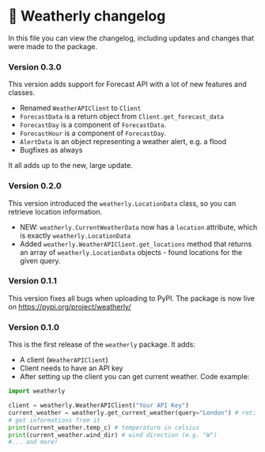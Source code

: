 # 📜 Weatherly changelog
In this file you can view the changelog, including updates and changes that were made to the package.

### Version 0.3.0
This version adds support for Forecast API with a lot of new features and classes.
* Renamed `WeatherAPIClient` to `Client`
* `ForecastData` is a return object from `Client.get_forecast_data`
* `ForecastDay` is a component of `ForecastData`.
* `ForecastHour` is a component of `ForecastDay`.
* `AlertData` is an object representing a weather alert, e.g. a flood
* Bugfixes as always

It all adds up to the new, large update.

### Version 0.2.0
This version introduced the `weatherly.LocationData` class, so you can retrieve location information.
* NEW: `weatherly.CurrentWeatherData` now has a `location` attribute, which is exactly `weatherly.LocationData`
* Added `weatherly.WeatherAPIClient.get_locations` method that returns an array of `weatherly.LocationData` objects - found locations for the given query.

### Version 0.1.1
This version fixes all bugs when uploading to PyPI. The package is now live on https://pypi.org/project/weatherly/

### Version 0.1.0
This is the first release of the `weatherly` package. It adds:
* A client (`WeatherAPIClient`)
* Client needs to have an API key
* After setting up the client you can get current weather. Code example:
```py
import weatherly

client = weatherly.WeatherAPIClient("Your API Key")
current_weather = weatherly.get_current_weather(query="London") # ret: CurrentWeatherData
# get informations from it
print(current_weather.temp_c) # temperature in celsius
print(current_weather.wind_dir) # wind direction (e.g. "W")
#... and more!
```